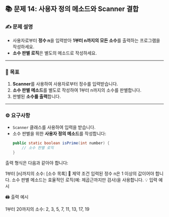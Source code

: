 ## 📚 문제 14: 사용자 정의 메소드와 Scanner 결합

### ✍️ **문제 설명**
- 사용자로부터 **정수 n**을 입력받아 **1부터 n까지의 모든 소수**를 출력하는 프로그램을 작성하세요.
- **소수 판별 로직**은 별도의 메소드로 작성하세요.

---

### 🎯 **목표**
1. **Scanner**를 사용하여 사용자로부터 정수를 입력받습니다.
2. **소수 판별 메소드**를 별도로 작성하여 1부터 n까지의 소수를 판별합니다.
3. 판별된 **소수를 출력**합니다.

---

### ⚙️ **요구사항**
- `Scanner` 클래스를 사용하여 입력을 받습니다.
- 소수 판별을 위한 **사용자 정의 메소드**를 작성합니다:
  ```java
  public static boolean isPrime(int number) {
      // 소수 판별 로직
  }
출력 형식은 다음과 같아야 합니다:

1부터 [n]까지의 소수: [소수 목록]
🔗 제약 조건
입력된 정수 n은 1 이상의 값이어야 합니다.
소수 판별 메소드는 효율적인 로직(예: 제곱근까지만 검사)을 사용합니다.
💡 입력 예시

🖨️ 출력 예시

1부터 20까지의 소수: 2, 3, 5, 7, 11, 13, 17, 19
